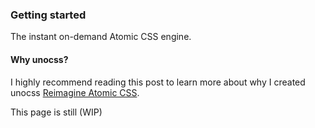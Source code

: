 ### Getting started 

The instant on-demand Atomic CSS engine.


#### Why unocss?

I highly recommend reading this post to learn more about why I created unocss [Reimagine Atomic CSS](https://antfu.me/posts/reimagine-atomic-css). 


This page is still (WIP)
